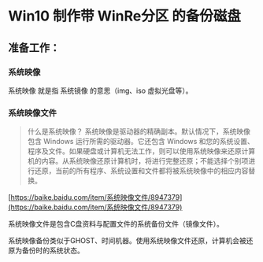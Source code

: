 # Win10 制作带 WinRe分区 的备份磁盘



## 准备工作：

### 系统映像

系统映像 就是指 系统镜像 的意思（img、iso 虚拟光盘等）。

### 系统映像文件

> 什么是系统映像？ 系统映像是驱动器的精确副本。默认情况下，系统映像包含 Windows 运行所需的驱动器。它还包含 Windows 和您的系统设置、程序及文件。如果硬盘或计算机无法工作，则可以使用系统映像来还原计算机的内容。从系统映像还原计算机时，将进行完整还原；不能选择个别项进行还原，当前的所有程序、系统设置和文件都将被系统映像中的相应内容替换。

[https://baike.baidu.com/item/系统映像文件/8947379](https://baike.baidu.com/item/系统映像文件/8947379)

系统映像文件是包含C盘资料与配置文件的系统备份文件（镜像文件）。

系统映像备份类似于GHOST、时间机器。使用系统映像文件还原，计算机会被还原为备份时的系统状态。